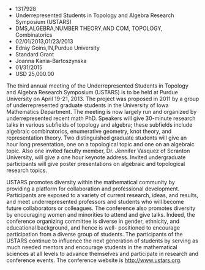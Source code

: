 
* 1317928
* Underrepresented Students in Topology and Algebra Research Symposium (USTARS)
* DMS,ALGEBRA,NUMBER THEORY,AND COM, TOPOLOGY, Combinatorics
* 02/01/2013,01/23/2013
* Edray Goins,IN,Purdue University
* Standard Grant
* Joanna Kania-Bartoszynska
* 01/31/2015
* USD 25,000.00

The third annual meeting of the Underrepresented Students in Topology and
Algebra Research Symposium (USTARS) is to be held at Purdue University on April
19-21, 2013. The project was proposed in 2011 by a group of underrepresented
graduate students in the University of Iowa Mathematics Department. The meeting
is now largely run and organized by underrepresented recent math PhD. Speakers
will give 30-minute research talks in various subfields of topology and algebra;
these subfields include algebraic combinatorics, enumerative geometry, knot
theory, and representation theory. Two distinguished graduate students will give
an hour long presentation, one on a topological topic and one on an algebraic
topic. Also one invited faculty member, Dr. Jennifer Vasquez of Scranton
University, will give a one hour keynote address. Invited undergraduate
participants will give poster presentations on algebraic and topological
research topics.

USTARS promotes diversity within the mathematical community by providing a
platform for collaboration and professional development. Participants are
exposed to a variety of current research, ideas, and results, and meet
underrepresented professors and students who will become future collaborators or
colleagues. The conference also promotes diversity by encouraging women and
minorities to attend and give talks. Indeed, the conference organizing committee
is diverse in gender, ethnicity, and educational background, and hence is well-
positioned to encourage participation from a diverse group of students. The
participants of the USTARS continue to influence the next generation of students
by serving as much needed mentors and encourage students in the mathematical
sciences at all levels to advance themselves and participate in research and
conference events. The conference website is http://www.ustars.org.
